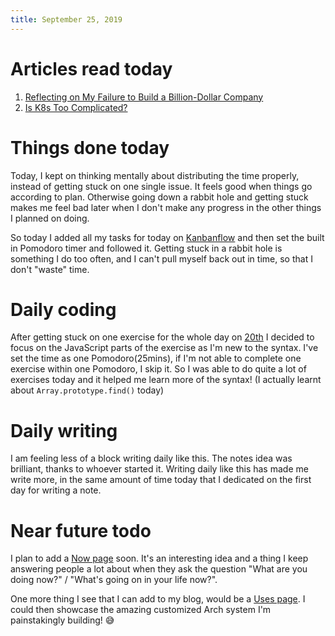 ```yaml
---
title: September 25, 2019
---
```


# Articles read today

1. [Reflecting on My Failure to Build a Billion-Dollar Company](https://medium.com/s/story/reflecting-on-my-failure-to-build-a-billion-dollar-company-b0c31d7db0e7)
2. [Is K8s Too Complicated?](http://jmoiron.net/blog/is-k8s-too-complicated/)

# Things done today

Today, I kept on thinking mentally about distributing the time properly,
instead of getting stuck on one single issue. It feels good when things go
according to plan. Otherwise going down a rabbit hole and getting stuck makes
me feel bad later when I don't make any progress in the other things I planned
on doing.

So today I added all my tasks for today on [Kanbanflow](https://kanbanflow.com)
and then set the built in Pomodoro timer and followed it. Getting stuck in
a rabbit hole is something I do too often, and I can't pull myself back out in
time, so that I don't "waste" time.

# Daily coding

After getting stuck on one exercise for the whole day on
[20th](https://mriyam.dev/notebook/2019-09-20/#coding-exercises) I decided to
focus on the JavaScript parts of the exercise as I'm new to the syntax. I've
set the time as one Pomodoro(25mins), if I'm not able to complete one exercise
within one Pomodoro, I skip it. So I was able to do quite a lot of exercises
today and it helped me learn more of the syntax! (I actually learnt about
`Array.prototype.find()` today)

# Daily writing

I am feeling less of a block writing daily like this. The notes idea was
brilliant, thanks to whoever started it. Writing daily like this has made me
write more, in the same amount of time today that I dedicated on the first day
for writing a note.

# Near future todo

I plan to add a [Now page](https://sivers.org/nowff) soon. It's an interesting
idea and a thing I keep answering people a lot about when they ask the question
"What are you doing now?" / "What's going on in your life now?".

One more thing I see that I can add to my blog, would be a
[Uses page](https://github.com/wesbos/awesome-uses). I could then showcase the
amazing customized Arch system I'm painstakingly building! :sweat_smile:
